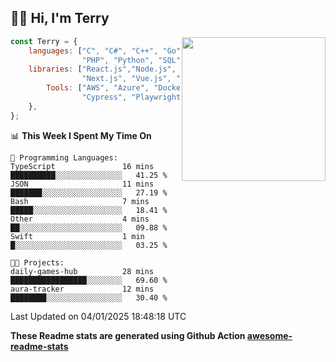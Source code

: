 <h2>👋🏻 Hi, I'm Terry</h2>

<img align='right' src="https://media.giphy.com/media/fkZukR450RQ1qnGaq9/giphy.gif" width="230">

```javascript
const Terry = {
    languages: ["C", "C#", "C++", "Go", "Java", "Javascript",
                "PHP", "Python", "SQL", "Typescript"],
    libraries: ["React.js","Node.js", ".Net", "Express.js",
                "Next.js", "Vue.js", "Astro.js", "CUDA"],
        Tools: ["AWS", "Azure", "Docker🐳", "Git", "Figma",
                "Cypress", "Playwright", "Postman", "Jira"],
    },
};
```
<!--START_SECTION:waka-->
📊 **This Week I Spent My Time On** 

```text
💬 Programming Languages: 
TypeScript               16 mins             ██████████░░░░░░░░░░░░░░░   41.25 % 
JSON                     11 mins             ███████░░░░░░░░░░░░░░░░░░   27.19 % 
Bash                     7 mins              █████░░░░░░░░░░░░░░░░░░░░   18.41 % 
Other                    4 mins              ██░░░░░░░░░░░░░░░░░░░░░░░   09.88 % 
Swift                    1 min               █░░░░░░░░░░░░░░░░░░░░░░░░   03.25 % 

🐱‍💻 Projects: 
daily-games-hub          28 mins             █████████████████░░░░░░░░   69.60 % 
aura-tracker             12 mins             ████████░░░░░░░░░░░░░░░░░   30.40 % 
```


 Last Updated on 04/01/2025 18:48:18 UTC
<!--END_SECTION:waka-->

**These Readme stats are generated using Github Action [awesome-readme-stats](https://github.com/anmol098/waka-readme-stats)**
